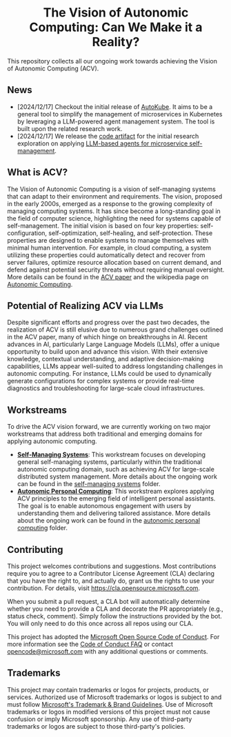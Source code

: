 <h1 align="center">
    <b>The Vision of Autonomic Computing:</b>
    <b>Can We Make it a Reality?</b>
</h1>

This repository collects all our ongoing work towards achieving the Vision of Autonomic Computing (ACV).

## News
* [2024/12/17] Checkout the initial release of [AutoKube](self_managing_systems/microservice/AutoKube/README.md). It aims to be a general tool to simplify the management of microservices in Kubernetes by leveraging a LLM-powered agent management system. The tool is built upon the related research work.
* [2024/12/17] We release the [code artifact](self_managing_systems/microservice/paper_artifact_arXiv_2407_14402/README.md) for the initial research exploration on applying [LLM-based agents for microservice self-management](https://aka.ms/ACV-LLM). 

## What is ACV?

The Vision of Autonomic Computing is a vision of self-managing systems that can adapt to their environment and requirements. The vision, proposed in the early 2000s, emerged as a response to the growing complexity of managing computing systems. It has since become a long-standing goal in the field of computer science, highlighting the need for systems capable of self-management. The initial vision is based on four key properties: self-configuration, self-optimization, self-healing, and self-protection. These properties are designed to enable systems to manage themselves with minimal human intervention. For example, in cloud computing, a system utilizing these properties could automatically detect and recover from server failures, optimize resource allocation based on current demand, and defend against potential security threats without requiring manual oversight. More details can be found in the [ACV paper](https://ieeexplore.ieee.org/document/1160055) and the wikipedia page on [Autonomic Computing](https://en.wikipedia.org/wiki/Autonomic_computing).

## Potential of Realizing ACV via LLMs

 Despite significant efforts and progress over the past two decades, the realization of ACV is still elusive due to numerous grand challenges outlined in the ACV paper, many of which hinge on breakthroughs in AI. Recent advances in AI, particularly Large Language Models (LLMs), offer a unique opportunity to build upon and advance this vision. With their extensive knowledge, contextual understanding, and adaptive decision-making capabilities, LLMs appear well-suited to address longstanding challenges in autonomic computing. For instance, LLMs could be used to dynamically generate configurations for complex systems or provide real-time diagnostics and troubleshooting for large-scale cloud infrastructures.

## Workstreams
To drive the ACV vision forward, we are currently working on two major workstreams that address both traditional and emerging domains for applying autonomic computing. 
* [**Self-Managing Systems**](self_managing_systems/README.md): This workstream focuses on developing general self-managing systems, particularly within the traditional autonomic computing domain, such as achieving ACV for large-scale distributed system management. More details about the ongoing work can be found in the [self-managing systems](self_managing_systems/README.md) folder.
* [**Autonomic Personal Computing**](autonomic_personal_computing/README.md): This workstream explores applying ACV principles to the emerging field of intelligent personal assistants. The goal is to enable autonomous engagement with users by understanding them and delivering tailored assistance. More details about the ongoing work can be found in the [autonomic personal computing](autonomic_personal_computing/README.md) folder.

## Contributing

This project welcomes contributions and suggestions.  Most contributions require you to agree to a
Contributor License Agreement (CLA) declaring that you have the right to, and actually do, grant us
the rights to use your contribution. For details, visit https://cla.opensource.microsoft.com.

When you submit a pull request, a CLA bot will automatically determine whether you need to provide
a CLA and decorate the PR appropriately (e.g., status check, comment). Simply follow the instructions
provided by the bot. You will only need to do this once across all repos using our CLA.

This project has adopted the [Microsoft Open Source Code of Conduct](https://opensource.microsoft.com/codeofconduct/).
For more information see the [Code of Conduct FAQ](https://opensource.microsoft.com/codeofconduct/faq/) or
contact [opencode@microsoft.com](mailto:opencode@microsoft.com) with any additional questions or comments.

## Trademarks

This project may contain trademarks or logos for projects, products, or services. Authorized use of Microsoft trademarks or logos is subject to and must follow [Microsoft's Trademark & Brand Guidelines](https://www.microsoft.com/en-us/legal/intellectualproperty/trademarks/usage/general).
Use of Microsoft trademarks or logos in modified versions of this project must not cause confusion or imply Microsoft sponsorship.
Any use of third-party trademarks or logos are subject to those third-party's policies.
